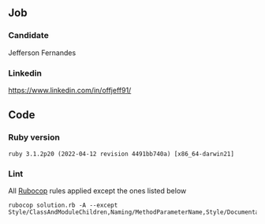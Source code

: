
## Job

### Candidate

Jefferson Fernandes

### Linkedin

https://www.linkedin.com/in/offjeff91/

## Code

### Ruby version
```
ruby 3.1.2p20 (2022-04-12 revision 4491bb740a) [x86_64-darwin21]
```
### Lint

All [Rubocop](https://github.com/rubocop/rubocop) rules applied except the ones listed below
```
rubocop solution.rb -A --except Style/ClassAndModuleChildren,Naming/MethodParameterName,Style/Documentation
```